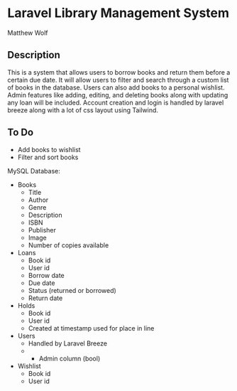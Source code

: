 # Laravel Library Management System

Matthew Wolf

## Description

This is a system that allows users to borrow books and return them before a certain due date. It will allow users to filter and search through a custom list of books in the database. Users can also add books to a personal wishlist. Admin features like adding, editing, and deleting books along with updating any loan will be included. Account creation and login is handled by laravel breeze along with a lot of css layout using Tailwind.

## To Do

-   Add books to wishlist
-   Filter and sort books

MySQL Database:

-   Books
    -   Title
    -   Author
    -   Genre
    -   Description
    -   ISBN
    -   Publisher
    -   Image
    -   Number of copies available
-   Loans
    -   Book id
    -   User id
    -   Borrow date
    -   Due date
    -   Status (returned or borrowed)
    -   Return date
-   Holds
    -   Book id
    -   User id
    -   Created at timestamp used for place in line
-   Users
    -   Handled by Laravel Breeze
    -   -   Admin column (bool)
-   Wishlist
    -   Book id
    -   User id
